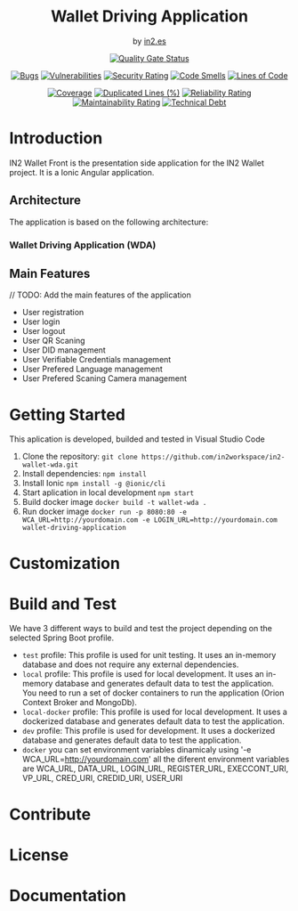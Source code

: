 <div align="center">

<h1>Wallet Driving Application</h1>
<span>by </span><a href="https://in2.es">in2.es</a>
<p><p>


[![Quality Gate Status](https://sonarcloud.io/api/project_badges/measure?project=in2workspace_wallet-driving-application&metric=alert_status)](https://sonarcloud.io/dashboard?id=in2workspace_wallet-driving-application)

[![Bugs](https://sonarcloud.io/api/project_badges/measure?project=in2workspace_wallet-driving-application&metric=bugs)](https://sonarcloud.io/summary/new_code?id=in2workspace_wallet-driving-application)
[![Vulnerabilities](https://sonarcloud.io/api/project_badges/measure?project=in2workspace_wallet-driving-application&metric=vulnerabilities)](https://sonarcloud.io/dashboard?id=in2workspace_wallet-driving-application)
[![Security Rating](https://sonarcloud.io/api/project_badges/measure?project=in2workspace_wallet-driving-application&metric=security_rating)](https://sonarcloud.io/dashboard?id=in2workspace_wallet-driving-application)
[![Code Smells](https://sonarcloud.io/api/project_badges/measure?project=in2workspace_wallet-driving-application&metric=code_smells)](https://sonarcloud.io/summary/new_code?id=in2workspace_wallet-driving-application)
[![Lines of Code](https://sonarcloud.io/api/project_badges/measure?project=in2workspace_wallet-driving-application&metric=ncloc)](https://sonarcloud.io/dashboard?id=in2workspace_wallet-driving-application)

[![Coverage](https://sonarcloud.io/api/project_badges/measure?project=in2workspace_wallet-driving-application&metric=coverage)](https://sonarcloud.io/summary/new_code?id=in2workspace_wallet-driving-application)
[![Duplicated Lines (%)](https://sonarcloud.io/api/project_badges/measure?project=in2workspace_wallet-driving-application&metric=duplicated_lines_density)](https://sonarcloud.io/summary/new_code?id=in2workspace_wallet-driving-application)
[![Reliability Rating](https://sonarcloud.io/api/project_badges/measure?project=in2workspace_wallet-driving-application&metric=reliability_rating)](https://sonarcloud.io/dashboard?id=in2workspace_wallet-driving-application)
[![Maintainability Rating](https://sonarcloud.io/api/project_badges/measure?project=in2workspace_wallet-driving-application&metric=sqale_rating)](https://sonarcloud.io/dashboard?id=in2workspace_wallet-driving-application)
[![Technical Debt](https://sonarcloud.io/api/project_badges/measure?project=in2workspace_wallet-driving-application&metric=sqale_index)](https://sonarcloud.io/summary/new_code?id=in2workspace_wallet-driving-application)

</div>

# Introduction 
IN2 Wallet Front is the presentation side application for the IN2 Wallet project. It is a Ionic Angular application. 

## Architecture
The application is based on the following architecture:
### Wallet Driving Application (WDA)

## Main Features
// TODO: Add the main features of the application
- User registration
- User login
- User logout
- User QR Scaning
- User DID management
- User Verifiable Credentials management
- User Prefered Language management
- User Prefered Scaning Camera management

# Getting Started
This aplication is developed, builded and tested in Visual Studio Code 
1. Clone the repository:
```git clone https://github.com/in2workspace/in2-wallet-wda.git```
2. Install dependencies:
```npm install```
3. Install Ionic
```npm install -g @ionic/cli```
4. Start aplication in local development
```npm start```
5. Build docker image
```docker build -t wallet-wda .```
6. Run docker image
```docker run -p 8080:80 -e WCA_URL=http://yourdomain.com -e LOGIN_URL=http://yourdomain.com wallet-driving-application```
# Customization



# Build and Test
We have 3 different ways to build and test the project depending on the selected Spring Boot profile.
- `test` profile: This profile is used for unit testing. It uses an in-memory database and does not require any external dependencies.
- `local` profile: This profile is used for local development. It uses an in-memory database and generates default data to test the application. You need to run a set of docker containers to run the application (Orion Context Broker and MongoDb).
- `local-docker` profile: This profile is used for local development. It uses a dockerized database and generates default data to test the application.
- `dev` profile: This profile is used for development. It uses a dockerized database and generates default data to test the application.
- `docker` you can set environment variables dinamicaly using '-e WCA_URL=http://yourdomain.com' all the diferent environment variables are WCA_URL, DATA_URL, LOGIN_URL, REGISTER_URL, EXECCONT_URI, VP_URL, CRED_URI, CREDID_URI, USER_URI
# Contribute

# License

# Documentation
